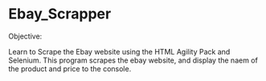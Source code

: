 # Ebay_Scrapper

Objective:

Learn to Scrape the Ebay website using the HTML Agility Pack and Selenium.
This program scrapes the ebay website, and display the naem of the product and price to the console.
